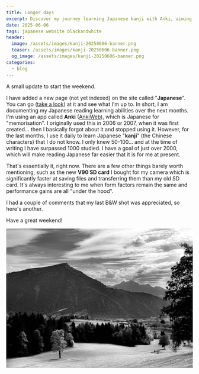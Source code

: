 ```yaml
---
title: Longer days
excerpt: Discover my journey learning Japanese kanji with Anki, aiming to master over 2000 characters to improve my reading abilities. Plus, a quick update on new camera gear and a black and white photo.
date: 2025-06-06
tags: japanese website blackandwhite
header:
  image: /assets/images/kanji-20250606-banner.png
  teaser: /assets/images/kanji-20250606-banner.png
  og_image: /assets/images/kanji-20250606-banner.png
categories:
  - blog
---
```


A small update to start the weekend. 

I have added a new page (not yet indexed) on the site called "**Japanese**". You can go ([take a look](https://www.martinirwinphotography.com/japanese/)) at it and see what I'm up to. In short, I am documenting my Japanese reading learning abilities over the next months. I'm using an app called **Anki** ([AnkiWeb](https://ankiweb.net/)), which is Japanese for "memorisation". I originally used this in 2006 or 2007, when it was first created... then I basically forgot about it and stopped using it. However, for the last months, I use it daily to learn Japanese "**kanji**" (the Chinese characters) that I do not know. I only knew 50-100... and at the time of writing I have surpassed 1000 studied. I have a goal of just over 2000, which will make reading Japanese far easier that it is for me at present. 

That's essentially it, right now. There are a few other things barely worth mentioning, such as the new **V90 SD card** I bought for my camera which is significantly faster at saving files and transferring them than my old SD card. It's always interesting to me when form factors remain the same and performance gains are all "under the hood".

I had a couple of comments that my last B&W shot was appreciated, so here's another. 

Have a great weekend!

![Mt. Rigi & Lake Zug](/assets/images/IMG_3042_20250524.jpg)